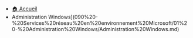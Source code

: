 - [🏠 Accueil](README.md)
- Administration Windows](090%20-%20Services%20réseau%20en%20environnement%20Microsoft/01%20-%20Administration%20Windows/Administration%20Windows.md)
